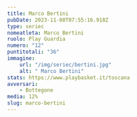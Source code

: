 ```yaml
---
title: Marco Bertini
pubDate: 2023-11-08T07:55:16.918Z
type: seriec
nomeatleta: Marco Bertini
ruolo: Play Guardia
numero: "12"
puntitotali: "36"
immagine:
    url: "/img/seriec/bertini.jpg"
    alt: " Marco Bertini"
stats: https://www.playbasket.it/toscana
avversari:
    - Bottegone
media: 12%
slug: marco-bertini
---
```

